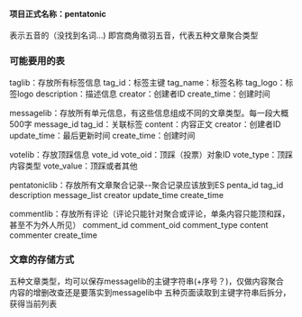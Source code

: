 #### 项目正式名称：pentatonic
表示五音的（没找到名词...)
即宫商角徵羽五音，代表五种文章聚合类型

### 可能要用的表
taglib：存放所有标签信息
tag_id：标签主键
tag_name：标签名称
tag_logo：标签logo
description：描述信息
creator：创建者ID
create_time：创建时间

messagelib：存放所有单元信息，有这些信息组成不同的文章类型。每一段大概500字
message_id
tag_id：关联标签
content：内容正文
creator：创建者ID
update_time：最后更新时间
create_time：创建时间

votelib：存放顶踩信息
vote_id
vote_oid：顶踩（投票）对象ID
vote_type：顶踩内容类型
vote_value：顶踩或者其他

pentatoniclib：存放所有文章聚合记录--聚合记录应该放到ES
penta_id
tag_id
description
message_list
creator
update_time
create_time

commentlib：存放所有评论（评论只能针对聚合或评论，单条内容只能顶和踩，甚至不为外人所见）
comment_id
comment_oid
comment_type
content
commenter
create_time




### 文章的存储方式
五种文章类型，均可以保存messagelib的主键字符串(+序号？)，仅做内容聚合
内容的增删改查还是要落实到messagelib中
五种页面读取到主键字符串后拆分，获得当前列表